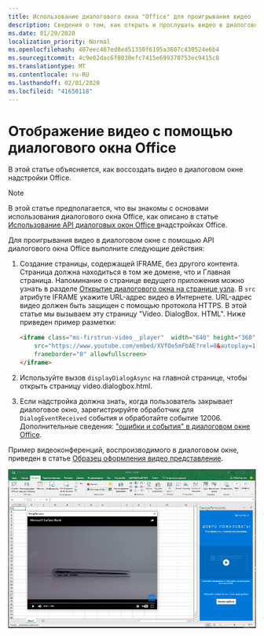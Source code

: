 ```yaml
---
title: Использование диалогового окна "Office" для проигрывания видео
description: Сведения о том, как открыть и прослушать видео в диалоговом окне Office
ms.date: 01/29/2020
localization_priority: Normal
ms.openlocfilehash: 407eec467ed8ed51350f6195a3607c430524e6b4
ms.sourcegitcommit: 4c9e02dac6f8030efc7415e699370753ec9415c8
ms.translationtype: MT
ms.contentlocale: ru-RU
ms.lasthandoff: 02/01/2020
ms.locfileid: "41650118"
---
```

# <a name="use-the-office-dialog-box-to-show-a-video"></a>Отображение видео с помощью диалогового окна Office

В этой статье объясняется, как воссоздать видео в диалоговом окне надстройки Office.

> [!NOTE]
> В этой статье предполагается, что вы знакомы с основами использования диалогового окна Office, как описано в статье [Использование API диалоговых окон Office в](dialog-api-in-office-add-ins.md)надстройках Office.

Для проигрывания видео в диалоговом окне с помощью API диалогового окна Office выполните следующие действия:

1. Создание страницы, содержащей IFRAME, без другого контента. Страница должна находиться в том же домене, что и Главная страница. Напоминание о странице ведущего приложения можно узнать в разделе [Открытие диалогового окна на странице узла](dialog-api-in-office-add-ins.md#open-a-dialog-box-from-a-host-page). В `src` атрибуте IFRAME укажите URL-адрес видео в Интернете. URL-адрес видео должен быть защищен с помощью протокола HTTPS. В этой статье мы вызываем эту страницу "Video. DialogBox. HTML". Ниже приведен пример разметки:

    ```HTML
    <iframe class="ms-firstrun-video__player"  width="640" height="360"
        src="https://www.youtube.com/embed/XVfOe5mFbAE?rel=0&autoplay=1"
        frameborder="0" allowfullscreen>
    </iframe>
    ```

2. Используйте вызов `displayDialogAsync` на главной странице, чтобы открыть страницу video.dialogbox.html.
3. Если надстройка должна знать, когда пользователь закрывает диалоговое окно, зарегистрируйте обработчик для `DialogEventReceived` события и обработайте событие 12006. Дополнительные сведения: ["ошибки и события" в диалоговом окне Office](dialog-handle-errors-events.md).

Пример видеоконференций, воспроизводимого в диалоговом окне, приведен в статье [Образец оформления видео представление](/office/dev/add-ins/design/first-run-experience-patterns#video-placemat).

![Снимок экрана: диалоговое окно воспроизведения видео в диалоговом окне надстройки](../images/video-placemats-dialog-open.png)
